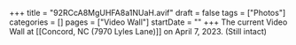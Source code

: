 +++
title = "92RCcA8MgUHFA8a1NUaH.avif"
draft = false
tags = ["Photos"]
categories = []
pages = ["Video Wall"]
startDate = ""
+++
The current Video Wall at [[Concord, NC (7970 Lyles Lane)]] on April 7, 2023. (Still intact)
